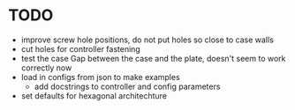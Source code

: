 # TODO 

- improve screw hole positions, do not put holes so close to case walls
- cut holes for controller fastening
- test the case Gap between the case and the plate, doesn't seem to work correctly now
- load in configs from json to make examples
  - add docstrings to controller and config parameters
- set defaults for hexagonal architechture
